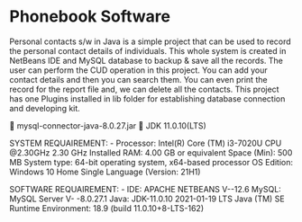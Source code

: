 # Phonebook Software

Personal contacts s/w in Java is a simple project that can be used to record the personal contact details of individuals. This whole system is created in NetBeans IDE and MySQL database to backup & save all the records. The user can perform the CUD operation in this project. You can add your contact details and then you can search them. You can even print the record for the report file and, we can delete all the contacts. This project has one Plugins installed in lib folder for establishing database connection and developing kit.

 mysql-connector-java-8.0.27.jar  JDK 11.0.10(LTS)

SYSTEM REQUAIREMENT: - Processor: Intel(R) Core (TM) i3-7020U CPU @2.30GHz 2.30 GHz Installed RAM: 4.00 GB or equivalent Space (Min): 500 MB System type: 64-bit operating system, x64-based processor OS Edition: Windows 10 Home Single Language (Version: 21H1)

SOFTWARE REQUAIREMENT: - IDE: APACHE NETBEANS V--12.6 MySQL: MySQL Server V- -8.0.27.1 Java: JDK-11.0.10 2021-01-19 LTS Java (TM) SE Runtime Environment: 18.9 (build 11.0.10+8-LTS-162) 

